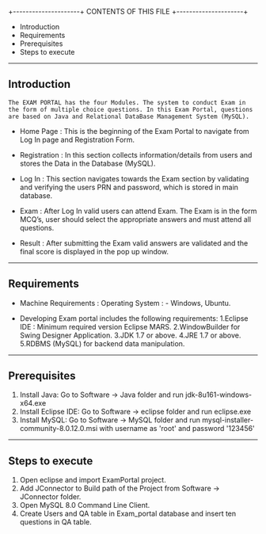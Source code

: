 +---------------------+
 CONTENTS OF THIS FILE
+---------------------+
 * Introduction
 * Requirements
 * Prerequisites
 * Steps to execute

------------
Introduction
------------
	The EXAM PORTAL has the four Modules. The system to conduct Exam in the form of multiple choice questions. In this Exam Portal, questions are based on Java and Relational DataBase Management System (MySQL).
 * Home Page :
This is the beginning of the Exam Portal to navigate from Log In page and Registration Form.

 * Registration :
In this section collects information/details from users and stores the Data in the Database (MySQL).
 * Log In :
This section navigates towards the Exam section by validating and verifying the users PRN and password, which is stored in main database.
 * Exam : 
After Log In valid users can attend Exam. The Exam is in the form MCQ’s, user should select the appropriate answers and must attend all questions.
 * Result :
After submitting the Exam valid answers are validated and the final score is displayed in the pop up window.


------------
Requirements
------------
 * Machine Requirements :
Operating System : -  Windows, Ubuntu.

 * Developing Exam portal includes the following requirements:
1.Eclipse IDE :
	Minimum required version Eclipse MARS.
2.WindowBuilder for Swing Designer Application.
3.JDK 1.7 or above.
4.JRE 1.7 or above.
5.RDBMS (MySQL) for backend data manipulation.


-------------
Prerequisites
-------------
1. Install Java:
	Go to Software -> Java folder and run jdk-8u161-windows-x64.exe
2. Install Eclipse IDE:
	Go to Software -> eclipse folder and run eclipse.exe
3. Install MySQL:
	Go to Software -> MySQL folder and run mysql-installer-community-8.0.12.0.msi with username as 'root' and password '123456'


----------------
Steps to execute
----------------
1. Open eclipse and import ExamPortal project.
2. Add JConnector to Build path of the Project from Software -> JConnector folder.
3. Open MySQL 8.0 Command Line Client.
4. Create Users and QA table in Exam_portal database and insert ten questions in QA table.
